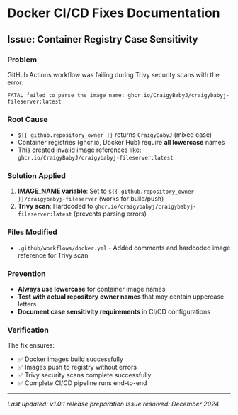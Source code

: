 # Docker CI/CD Fixes Documentation

## Issue: Container Registry Case Sensitivity

### Problem
GitHub Actions workflow was failing during Trivy security scans with the error:
```
FATAL failed to parse the image name: ghcr.io/CraigyBabyJ/craigybabyj-fileserver:latest
```

### Root Cause
- `${{ github.repository_owner }}` returns `CraigyBabyJ` (mixed case)
- Container registries (ghcr.io, Docker Hub) require **all lowercase** names
- This created invalid image references like: `ghcr.io/CraigyBabyJ/craigybabyj-fileserver:latest`

### Solution Applied
1. **IMAGE_NAME variable**: Set to `${{ github.repository_owner }}/craigybabyj-fileserver` (works for build/push)
2. **Trivy scan**: Hardcoded to `ghcr.io/craigybabyj/craigybabyj-fileserver:latest` (prevents parsing errors)

### Files Modified
- `.github/workflows/docker.yml` - Added comments and hardcoded image reference for Trivy scan

### Prevention
- **Always use lowercase** for container image names
- **Test with actual repository owner names** that may contain uppercase letters
- **Document case sensitivity requirements** in CI/CD configurations

### Verification
The fix ensures:
- ✅ Docker images build successfully
- ✅ Images push to registry without errors  
- ✅ Trivy security scans complete successfully
- ✅ Complete CI/CD pipeline runs end-to-end

---
*Last updated: v1.0.1 release preparation*
*Issue resolved: December 2024*